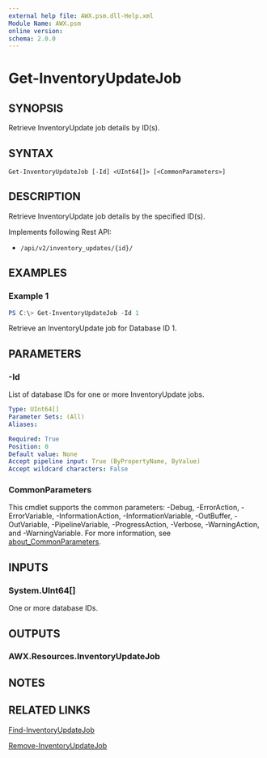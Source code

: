 ```yaml
---
external help file: AWX.psm.dll-Help.xml
Module Name: AWX.psm
online version:
schema: 2.0.0
---
```


# Get-InventoryUpdateJob

## SYNOPSIS
Retrieve InventoryUpdate job details by ID(s).

## SYNTAX

```
Get-InventoryUpdateJob [-Id] <UInt64[]> [<CommonParameters>]
```

## DESCRIPTION
Retrieve InventoryUpdate job details by the specified ID(s).

Implements following Rest API:  
- `/api/v2/inventory_updates/{id}/`  

## EXAMPLES

### Example 1
```powershell
PS C:\> Get-InventoryUpdateJob -Id 1
```

Retrieve an InventoryUpdate job for Database ID 1.

## PARAMETERS

### -Id
List of database IDs for one or more InventoryUpdate jobs.

```yaml
Type: UInt64[]
Parameter Sets: (All)
Aliases:

Required: True
Position: 0
Default value: None
Accept pipeline input: True (ByPropertyName, ByValue)
Accept wildcard characters: False
```

### CommonParameters
This cmdlet supports the common parameters: -Debug, -ErrorAction, -ErrorVariable, -InformationAction, -InformationVariable, -OutBuffer, -OutVariable, -PipelineVariable, -ProgressAction, -Verbose, -WarningAction, and -WarningVariable. For more information, see [about_CommonParameters](http://go.microsoft.com/fwlink/?LinkID=113216).

## INPUTS

### System.UInt64[]
One or more database IDs.

## OUTPUTS

### AWX.Resources.InventoryUpdateJob
## NOTES

## RELATED LINKS

[Find-InventoryUpdateJob](Find-InventoryUpdateJob.md)

[Remove-InventoryUpdateJob](Remove-InventoryUpdateJob.md)
